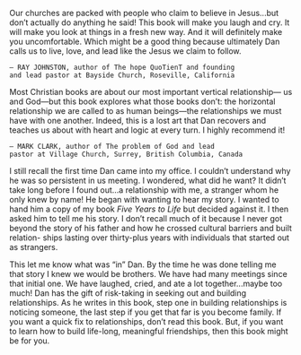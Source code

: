 Our churches are packed with people who claim to believe in Jesus...but don’t
actually do anything he said! This book will make you laugh and cry. It will
make you look at things in a fresh new way. And it will definitely make you
uncomfortable. Which might be a good thing because ultimately Dan calls us to
live, love, and lead like the Jesus we claim to follow.

```
— RAY JOHNSTON, author of The hope QuoTienT and founding
and lead pastor at Bayside Church, Roseville, California
```
Most Christian books are about our most important vertical relationship—
us and God—but this book explores what those books don’t: the horizontal
relationship we are called to as human beings—the relationships we must have
with one another. Indeed, this is a lost art that Dan recovers and teaches us
about with heart and logic at every turn. I highly recommend it!

```
— MARK CLARK, author of The problem of God and lead
pastor at Village Church, Surrey, British Columbia, Canada
```
I still recall the first time Dan came into my office. I couldn’t understand why
he was so persistent in us meeting. I wondered, what did he want? It didn’t
take long before I found out...a relationship with me, a stranger whom he only
knew by name! He began with wanting to hear my story. I wanted to hand
him a copy of my book _Five Years to Life_ but decided against it. I then asked
him to tell me his story. I don’t recall much of it because I never got beyond
the story of his father and how he crossed cultural barriers and built relation-
ships lasting over thirty-plus years with individuals that started out as strangers.

This let me know what was “in” Dan. By the time he was done telling me that
story I knew we would be brothers. We have had many meetings since that initial
one. We have laughed, cried, and ate a lot together...maybe too much! Dan has
the gift of risk-taking in seeking out and building relationships. As he writes in
this book, step one in building relationships is noticing someone, the last step if
you get that far is you become family. If you want a quick fix to relationships,
don’t read this book. But, if you want to learn how to build life-long, meaningful
friendships, then this book might be for you.